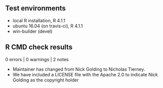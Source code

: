 ## Test environments
* local R installation, R 4.1.1
* ubuntu 16.04 (on travis-ci), R 4.1.1
* win-builder (devel)

## R CMD check results

0 errors | 0 warnings | 2 notes

* Maintainer has changed from Nick Golding to Nicholas Tierney.
* We have included a LICENSE file with the Apache 2.0 to indicate Nick Golding as the copyright holder

